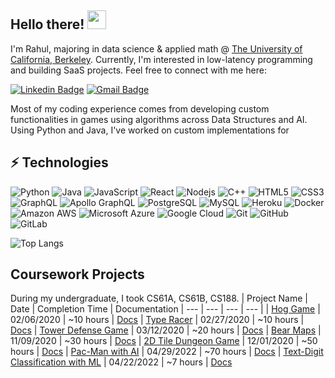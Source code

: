 ## Hello there! <img src="https://raw.githubusercontent.com/aemmadi/aemmadi/master/wave.gif" width="30">

I'm Rahul, majoring in data science & applied math @ [The University of California, Berkeley](https://www.berkeley.edu/). Currently, I'm interested in low-latency programming and building SaaS projects. Feel free to connect with me here:

[![Linkedin Badge](https://img.shields.io/badge/-rahulravella-blue?style=flat-square&logo=Linkedin&logoColor=white&link=https://www.linkedin.com/in/rahul-ravella-359b48161/)](https://www.linkedin.com/in/rahul-ravella-359b48161/)
[![Gmail Badge](https://img.shields.io/badge/-ravellarahul@gmail.com-c14438?style=flat-square&logo=Gmail&logoColor=white&link=mailto:ravellarahul@gmail.com)](mailto:ravellarahul@gmail.com)


Most of my coding experience comes from developing custom functionalities in games using algorithms across Data Structures and AI. Using Python and Java, I've worked on custom implementations for
  
## ⚡ Technologies
![Python](https://img.shields.io/badge/-Python-black?style=flat-square&logo=Python)
![Java](https://img.shields.io/badge/-Java-black?style=flat-square&logo=java)
![JavaScript](https://img.shields.io/badge/-JavaScript-black?style=flat-square&logo=javascript)
![React](https://img.shields.io/badge/-React-black?style=flat-square&logo=react)
![Nodejs](https://img.shields.io/badge/-Nodejs-black?style=flat-square&logo=Node.js)
![C++](https://img.shields.io/badge/-C++-00599C?style=flat-square&logo=c)
![HTML5](https://img.shields.io/badge/-HTML5-E34F26?style=flat-square&logo=html5&logoColor=white)
![CSS3](https://img.shields.io/badge/-CSS3-1572B6?style=flat-square&logo=css3)
![GraphQL](https://img.shields.io/badge/-GraphQL-E10098?style=flat-square&logo=graphql)
![Apollo GraphQL](https://img.shields.io/badge/-Apollo%20GraphQL-311C87?style=flat-square&logo=apollo-graphql)
![PostgreSQL](https://img.shields.io/badge/-PostgreSQL-336791?style=flat-square&logo=postgresql)
![MySQL](https://img.shields.io/badge/-MySQL-black?style=flat-square&logo=mysql)
![Heroku](https://img.shields.io/badge/-Heroku-430098?style=flat-square&logo=heroku)
![Docker](https://img.shields.io/badge/-Docker-black?style=flat-square&logo=docker)
![Amazon AWS](https://img.shields.io/badge/Amazon%20AWS-232F3E?style=flat-square&logo=amazon-aws)
![Microsoft Azure](https://img.shields.io/badge/Microsoft%20Azure-232F7E?style=flat-square&logo=microsoft-azure)
![Google Cloud](https://img.shields.io/badge/Google%20Cloud-black?style=flat-square&logo=google-cloud)
![Git](https://img.shields.io/badge/-Git-black?style=flat-square&logo=git)
![GitHub](https://img.shields.io/badge/-GitHub-181717?style=flat-square&logo=github)
![GitLab](https://img.shields.io/badge/-GitLab-FCA121?style=flat-square&logo=gitlab)

![Top Langs](https://github-readme-stats.vercel.app/api/top-langs/?username=aemmadi&hide=TeX&layout=compact)


## Coursework Projects
During my undergraduate, I took CS61A, CS61B, CS188.
| Project Name | Date | Completion Time | Documentation
| --- | --- | --- | --- |
| [Hog Game](https://inst.eecs.berkeley.edu/~cs61a/sp20/proj/hog/)                          | 02/06/2020 | ~10 hours | [Docs](https://inst.eecs.berkeley.edu/~cs61a/sp20/proj/hog/)
| [Type Racer](https://inst.eecs.berkeley.edu/~cs61a/sp20/proj/cats/)                       | 02/27/2020 | ~10 hours | [Docs](https://inst.eecs.berkeley.edu/~cs61a/sp20/proj/cats/)
| [Tower Defense Game](https://inst.eecs.berkeley.edu/~cs61a/sp20/proj/ants/)               | 03/12/2020 | ~20 hours | [Docs](https://inst.eecs.berkeley.edu/~cs61a/sp20/proj/ants/)
| [Bear Maps](http://fa20.datastructur.es/materials/proj/proj2d/proj2d)                     | 11/09/2020 | ~30 hours | [Docs](http://fa20.datastructur.es/materials/proj/proj2d/proj2d)
| [2D Tile Dungeon Game](http://fa20.datastructur.es/materials/proj/proj3/proj3)            | 12/01/2020 | ~50 hours | [Docs](http://fa20.datastructur.es/materials/proj/proj3/proj3)
| [Pac-Man with AI](https://inst.eecs.berkeley.edu/~cs188/sp22/projects/)                   | 04/29/2022 | ~70 hours | [Docs](https://inst.eecs.berkeley.edu/~cs188/sp22/projects/)
| [Text-Digit Classification with ML](https://inst.eecs.berkeley.edu/~cs188/sp22/project5/) | 04/22/2022 | ~7 hours  | [Docs](https://inst.eecs.berkeley.edu/~cs188/sp22/project5/)
